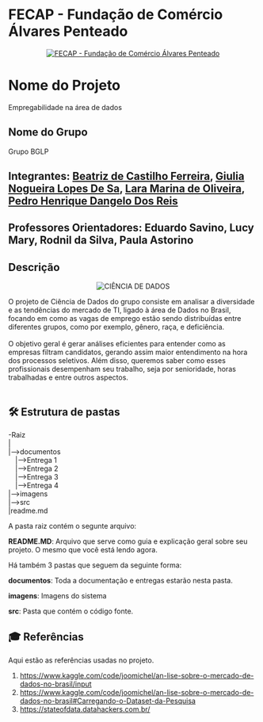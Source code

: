# FECAP - Fundação de Comércio Álvares Penteado

<p align="center">
<a href= "https://www.fecap.br/"><img src="https://encrypted-tbn0.gstatic.com/images?q=tbn:ANd9GcRhZPrRa89Kma0ZZogxm0pi-tCn_TLKeHGVxywp-LXAFGR3B1DPouAJYHgKZGV0XTEf4AE&usqp=CAU" alt="FECAP - Fundação de Comércio Álvares Penteado" border="0"></a>
</p>

# Nome do Projeto
Empregabilidade na área de dados
## Nome do Grupo
Grupo BGLP
## Integrantes: <a href="https://www.linkedin.com/in/beatriz-de-castilho-ferreira/">Beatriz de Castilho Ferreira</a>, <a href="https://www.linkedin.com/in/giulia-nog-lopes-de-sa/">Giulia Nogueira Lopes De Sa</a>, <a href="https://www.linkedin.com/in/lara-oliveira-09299328a/">Lara Marina de Oliveira</a>, <a href="https://www.linkedin.com/in/pedro-henrique-dangelo-dos-reis-883b2a289/">Pedro Henrique Dangelo Dos Reis</a>

## Professores Orientadores: <a>Eduardo Savino</a>, <a>Lucy Mary</a>, <a>Rodnil da Silva</a>, <a>Paula Astorino</a>

## Descrição

<p align="center">
<img src="https://miro.medium.com/v2/resize:fit:800/0*vP6VxrLIJ3fwO40U.jpg" alt="CIÊNCIA DE DADOS" border="0">

O projeto de Ciência de Dados do grupo consiste em analisar a diversidade e as tendências do mercado de TI, ligado à área de Dados no Brasil, focando em como as vagas de emprego estão sendo distribuídas entre diferentes grupos, como por exemplo, gênero, raça, e deficiência.
<br><br>
O objetivo geral é gerar análises eficientes para entender como as empresas filtram candidatos, gerando assim maior entendimento na hora dos processos seletivos. Além disso, queremos saber como esses profissionais desempenham seu trabalho, seja por senioridade, horas trabalhadas e entre outros aspectos.
<br><br>

## 🛠 Estrutura de pastas

-Raiz<br>
|<br>
|-->documentos<br>
  &emsp;|-->Entrega 1<br>
  &emsp;|-->Entrega 2<br>
  &emsp;|-->Entrega 3<br>
  &emsp;|-->Entrega 4<br>
|-->imagens<br>
|-->src<br>
|readme.md<br>

A pasta raiz contém o segunte arquivo:

<b>README.MD</b>: Arquivo que serve como guia e explicação geral sobre seu projeto. O mesmo que você está lendo agora.

Há também 3 pastas que seguem da seguinte forma:

<b>documentos</b>: Toda a documentação e entregas estarão nesta pasta.

<b>imagens</b>: Imagens do sistema

<b>src</b>: Pasta que contém o código fonte.

## 🎓 Referências

Aqui estão as referências usadas no projeto.

1. <https://www.kaggle.com/code/joomichel/an-lise-sobre-o-mercado-de-dados-no-brasil/input>
2. <https://www.kaggle.com/code/joomichel/an-lise-sobre-o-mercado-de-dados-no-brasil#Carregando-o-Dataset-da-Pesquisa>
3. <https://stateofdata.datahackers.com.br/>

